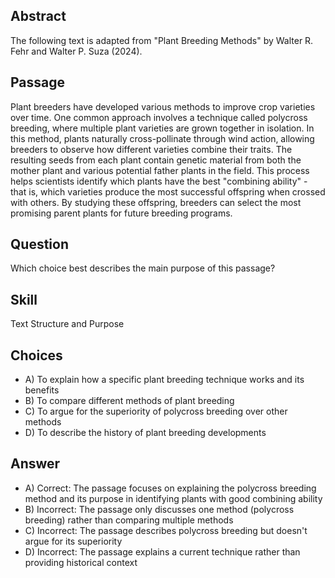 ## Abstract
The following text is adapted from "Plant Breeding Methods" by Walter R. Fehr and Walter P. Suza (2024).

## Passage
Plant breeders have developed various methods to improve crop varieties over time. One common approach involves a technique called polycross breeding, where multiple plant varieties are grown together in isolation. In this method, plants naturally cross-pollinate through wind action, allowing breeders to observe how different varieties combine their traits. The resulting seeds from each plant contain genetic material from both the mother plant and various potential father plants in the field. This process helps scientists identify which plants have the best "combining ability" - that is, which varieties produce the most successful offspring when crossed with others. By studying these offspring, breeders can select the most promising parent plants for future breeding programs.

## Question
Which choice best describes the main purpose of this passage?

## Skill
Text Structure and Purpose

## Choices
- A) To explain how a specific plant breeding technique works and its benefits
- B) To compare different methods of plant breeding
- C) To argue for the superiority of polycross breeding over other methods
- D) To describe the history of plant breeding developments

## Answer
- A) Correct: The passage focuses on explaining the polycross breeding method and its purpose in identifying plants with good combining ability
- B) Incorrect: The passage only discusses one method (polycross breeding) rather than comparing multiple methods
- C) Incorrect: The passage describes polycross breeding but doesn't argue for its superiority
- D) Incorrect: The passage explains a current technique rather than providing historical context